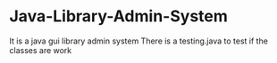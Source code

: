 # Java-Library-Admin-System
It is a java gui library admin system
There is a testing.java to test if the classes are work
